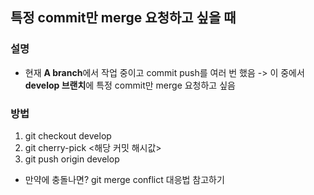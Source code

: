 ## 특정 commit만 merge 요청하고 싶을 때

### 설명
* 현재 **A branch**에서 작업 중이고 commit push를 여러 번 했음 -> 이 중에서 **develop 브랜치**에 특정 commit만 merge 요청하고 싶음

### 방법
1. git checkout develop
2. git cherry-pick <해당 커밋 해시값>
3. git push origin develop

* 만약에 충돌나면? git merge conflict 대응법 참고하기